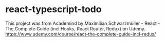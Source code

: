 # react-typescript-todo

This project was from Academind by Maximilian Schwarzmüller - React - The Complete Guide (incl Hooks, React Router, Redux) on Udemy. https://www.udemy.com/course/react-the-complete-guide-incl-redux/
